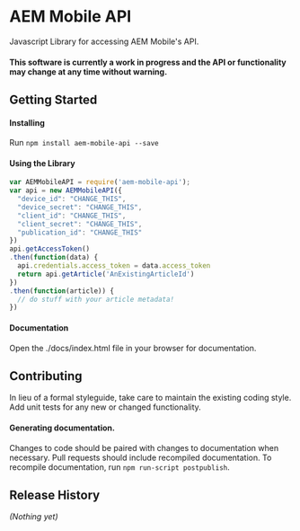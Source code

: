 # AEM Mobile API

Javascript Library for accessing AEM Mobile's API.

#### This software is currently a work in progress and the API or functionality may change at any time without warning.

## Getting Started

#### Installing
Run `npm install aem-mobile-api --save`

#### Using the Library
```javascript
var AEMMobileAPI = require('aem-mobile-api');
var api = new AEMMobileAPI({
  "device_id": "CHANGE_THIS",
  "device_secret": "CHANGE_THIS",
  "client_id": "CHANGE_THIS",
  "client_secret": "CHANGE_THIS",
  "publication_id": "CHANGE_THIS"
})
api.getAccessToken()
.then(function(data) {
  api.credentials.access_token = data.access_token
  return api.getArticle('AnExistingArticleId')
})
.then(function(article)) {
  // do stuff with your article metadata!
})
```

#### Documentation
Open the ./docs/index.html file in your browser for documentation.

## Contributing
In lieu of a formal styleguide, take care to maintain the existing coding style. Add unit tests for any new or changed functionality.

#### Generating documentation.
Changes to code should be paired with changes to documentation when necessary. Pull requests should include recompiled documentation. To recompile documentation, run `npm run-script postpublish`.

## Release History
_(Nothing yet)_
